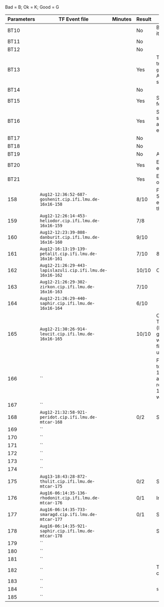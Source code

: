 Bad = B; Ok = K; Good = G

| Parameters   | TF Event file | Minutes | Result | Comments |
| ------------ | ------------- | ------- | ------ | -------- |
| BT10 | | | No | BT = Bandittest. No means that it was not successful. |
| BT11 | | | No | |
| BT12 | | | No | |
| BT13 | | | Yes | This also had full on greedy training after episode 200. Also `grad_bandit_init_random=false`. A second run had limited success (a few bad evals). |
| BT14 | | | No | |
| BT15 | | | Yes | Same comments as BT13. A few bad evals in between. |
| BT16 | | | Yes | Same comments as BT13. A second run had more variance and limited success (a few bad evals). |
| BT17 | | | No | |
| BT18 | | | No | |
| BT19 | | | No | A few good evals. |
| BT20 | | | Yes | Excellent solutions and no bad evals. 4 runs, all perfect. |
| BT21 | | | Yes | Excellent solutions, but quite often bad evals. In all 4 runs. |
| 158 | `Aug12-12:36:52-687-goshenit.cip.ifi.lmu.de-16x16-158` | | 8/10 | From here on `game=16x16`. Want: 50 episodes of good evaluations. E.g. here: 8 times that criterion was fulfilled. |
| 159 | `Aug12-12:26:14-453-heliodor.cip.ifi.lmu.de-16x16-159` | | 7/8 | |
| 160 | `Aug12-12:23:39-808-danburit.cip.ifi.lmu.de-16x16-160` | | 9/10 | |
| 161 | `Aug12-16:13:19-139-petalit.cip.ifi.lmu.de-16x16-161` | | 7/10 | 8/10 on a second run. |
| 162 | `Aug12-21:26:29-443-lapislazuli.cip.ifi.lmu.de-16x16-162` | | 10/10 | Close one. |
| 163 | `Aug12-21:26:29-302-zirkon.cip.ifi.lmu.de-16x16-163` | | 7/10 | |
| 164 | `Aug12-21:26:29-440-saphir.cip.ifi.lmu.de-16x16-164` | | 6/10 | |
| 165 | `Aug12-21:30:26-914-leucit.cip.ifi.lmu.de-16x16-165` | | 10/10 | Comment for all the above: They all diverge after a while (but I didn't use reduce on good eval scheduler this time, which most likely would've fixed the issue). Scheduler used: Exponential. |
| 166 | `` | | | From here on `game=mtcar`. Had to restart all (but left out 168, 175) because didn't go anywhere. Restarted with registry system. Below up to 188 do not include tau and init with log. |
| 167 | `` | | | |
| 168 | `Aug12-21:32:58-921-peridot.cip.ifi.lmu.de-mtcar-168` | | 0/2 | See comment at:166. |
| 169 | `` | | | |
| 170 | `` | | | |
| 171 | `` | | | |
| 172 | `` | | | |
| 173 | `` | | | |
| 174 | `` | | | |
| 175 | `Aug13-18:43:28-872-thulit.cip.ifi.lmu.de-mtcar-175` | | 0/2 | See comment at 166. |
| 176 | `Aug16-06:14:35-136-rhodonit.cip.ifi.lmu.de-mtcar-176` | | 0/1 | Infeasable, takes too long. |
| 177 | `Aug16-06:14:35-733-smaragd.cip.ifi.lmu.de-mtcar-177` | | 0/1 | See 176 |
| 178 | `Aug16-06:14:35-921-saphir.cip.ifi.lmu.de-mtcar-178` | | | See 176 |
| 179 | `` | | | |
| 180 | `` | | | |
| 181 | `` | | | |
| 182 | `` | | | This and next 3: memory capacity increased. |
| 183 | `` | | | |
| 184 | `` | | | `simulations=1000` |
| 185 | `` | | | |
